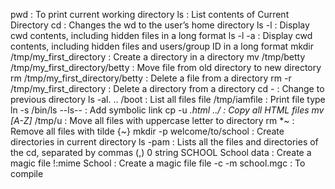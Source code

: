 pwd : To print current working directory
ls : List contents of Current Directory
cd : Changes the wd to the user’s home directory
ls -l : Display cwd contents, including hidden files in a long format
ls -l -a : Display cwd contents, including hidden files and users/group ID in a long format
mkdir /tmp/my_first_directory : Create a directory in a directory
mv /tmp/betty /tmp/my_first_directory/betty : Move file from old directory to new directory
rm /tmp/my_first_directory/betty : Delete a file from a directory
rm -r /tmp/my_first_directory : Delete a directory from a directory
cd - : Change to previous directory
ls -al. .. /boot : List all files
file /tmp/iamfile : Print file type
ln -s /bin/ls --ls-- : Add symbolic link
cp -u *.html ../ : Copy all HTML files
mv [A-Z]* /tmp/u : Move all files with uppercase letter to directory
rm *~ : Remove all files with tilde {~}
mkdir -p welcome/to/school : Create directories in current directory
ls -pam : Lists all the files and directories of the cd, separated by commas (,)
0 string SCHOOL School data : Create a magic file
!:mime School : Create a magic file
file -c -m school.mgc : To compile